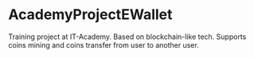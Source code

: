# AcademyProjectEWallet
Training project at IT-Academy.
Based on blockchain-like tech.
Supports coins mining and coins transfer from user to another user.
